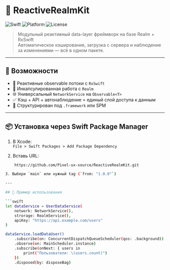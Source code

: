 # 🚀 ReactiveRealmKit

![Swift](https://img.shields.io/badge/Swift-5.9-orange)
![Platform](https://img.shields.io/badge/platform-iOS%2013+-blue)
![License](https://img.shields.io/badge/license-MIT-green)

> Модульный реактивный data-layer фреймворк на базе Realm + RxSwift  
> Автоматическое кэширование, загрузка с сервера и наблюдение за изменениями — всё в одном пакете.

---

## 🧩 Возможности

- 🔁 Реактивные observable потоки с `RxSwift`
- 💾 Инкапсулированная работа с `Realm`
- 🌐 Универсальный `NetworkService` на `Observable<T>`
- ✅ Кэш + API + автонаблюдение = единый слой доступа к данным
- 🧱 Структурирован под `.framework` или SPM

---

## 📦 Установка через Swift Package Manager

1. В Xcode:  
   `File > Swift Packages > Add Package Dependency`

2. Вставь URL:

```bash
    https://github.com/Pixel-ux-source/ReactiveRealmKit.git

3. Выбери `main` или нужный tag (`from: "1.0.0"`)

---

## 🧪 Пример использования

```swift
let dataService = UserDataService(
    network: NetworkService(),
    strorage: RealmService(),
    apiKey: "https://api.example.com/users"
)

dataService.loadDataUser()
    .subscribe(on: ConcurrentDispatchQueueScheduler(qos: .background))
    .observe(on: MainScheduler.instance)
    .subscribe(onNext: { users in
        print("Пользователи: \(users.count)")
    })
    .disposed(by: disposeBag)
